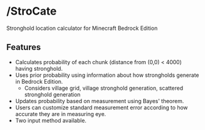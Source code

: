 # /StroCate
Stronghold location calculator for Minecraft Bedrock Edition

## Features
* Calculates probability of each chunk (distance from (0,0) < 4000) having stronghold.
* Uses prior probability using information about how strongholds generate in Bedrock Edition.
  - Considers village grid, village stronghold generation, scattered stronghold generation
* Updates probability based on measurement using Bayes' theorem.
* Users can customize standard measurement error according to how accurate they are in measuring eye.
* Two input method available.
